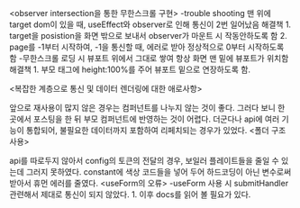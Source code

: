<observer intersection을 통한 무한스크롤 구현> -trouble shooting 맨 위에 target dom이 있을 때, useEffect와 observer로 인해 통신이 2번 일어났음 해결책 1. target을 posistion을 화면 밖으로 보내서 observer가 마운트 시 작동안하도록 함 2. page를 -1부터 시작하여, -1을 통신할 때, 에러로 받아 정상적으로 0부터 시작하도록 함 -무한스크롤 로딩 시 뷰포트 위에서 그대로 쌓여 항상 화면 맨 밑에 뷰포트가 위치함 해결책 1. 부모 태그에 height:100%를 주어 뷰포트 밑으로 연장하도록 함.

<복잡한 계층으로 통신 및 데이터 렌더링에 대한 애로사항>

앞으로 재사용이 많지 않은 경우는 컴퍼넌트를 나누지 않는 것이 좋다.
그러다 보니 한 곳에서 포스팅을 한 뒤 부모 컴퍼넌트에 반영하는 것이 어렵다.
더군다나 api에 여러 기능이 통합되어, 불필요한 데이터까지 포함하여 리페치되는 경우가 있었다.
<폴더 구조 사용>

api를 따로두지 않아서 config의 토큰의 전달의 경우, 보일러 플레이트들을 줄일 수 있는데 그러지 못하였다.
constant에 색상 코드들을 넣어 두어 하드코딩이 아닌 변수로써 받아서 휴먼 에러를 줄였다.
<useForm의 오류> -useForm 사용 시 submitHandler 관련해서 제대로 통신이 되지 않았다. 1. 이후 docs를 읽어 볼 필요가 있다.
<style component의 복잡함> 1. styled 안에 또 style component에 접근할 수 있고 2. 따로 style 속성을 이용해 선별적인 스타일을 부여할 수 있다.

<새로운 라이브러리에 대한 공부에 흥미가 생겼다>

--------------------------------------------------
1. 파일 업로드를 연습해 볼 필요가 있다.
2. drag and drop으로 파일을 업로드할 필요가 있다.
